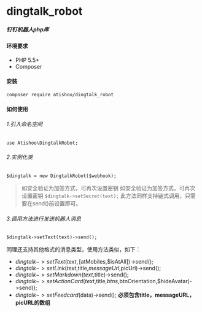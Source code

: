 # dingtalk_robot
##### 钉钉机器人php库

#### 环境要求
- PHP 5.5+
- Composer

#### 安装
`composer require atishoo/dingtalk_robot`

#### 如何使用

###### 1.引入命名空间
`use Atishoo\DingtalkRobot;`

###### 2.实例化类
`$dingtalk = new DingtalkRobot($webhook);`
>  如安全验证为加签方式，可再次设置密钥    如安全验证为加签方式，可再次设置密钥
> `$dingtalk->setSecret(text);`
> 此方法同样支持链式调用，只需要在send()前设置即可。

###### 3.调用方法进行发送机器人消息
`$dingtalk->setText(text)->send();`

同理还支持其他格式的消息类型，使用方法类似，如下：
- $dingtalk->setText(text,[$atMobiles,$isAtAll])->send();
- $dingtalk->setLink(text,$title,$messageUrl,$picUrl)->send();
- $dingtalk->setMarkdown(text,$title)->send();
- $dingtalk->setActionCard(text,$title,$btns,$btnOrientation,$hideAvatar)->send();
- $dingtalk->setFeedcard($data)->send(); **必须包含title，messageURL，picURL的数组**
